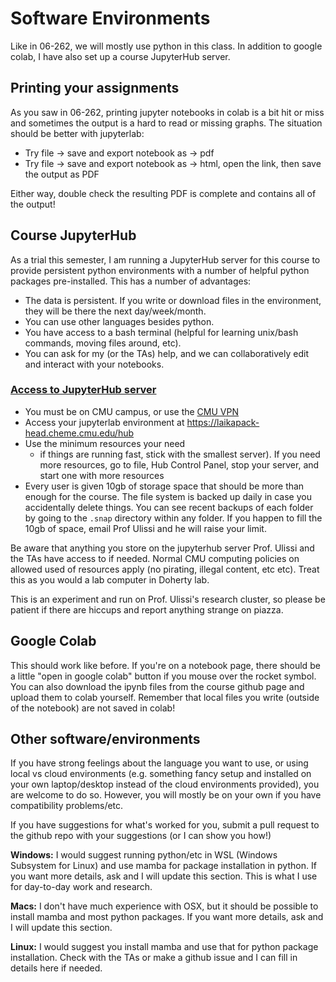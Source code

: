 # Software Environments

Like in 06-262, we will mostly use python in this class. In addition to google colab, I have also set up a course JupyterHub server.

## Printing your assignments

As you saw in 06-262, printing jupyter notebooks in colab is a bit hit or miss and sometimes the output is a hard to read or missing graphs. The situation should be better with jupyterlab:
* Try file -> save and export notebook as -> pdf
* Try file -> save and export notebook as -> html, open the link, then save the output as PDF

Either way, double check the resulting PDF is complete and contains all of the output!

## Course JupyterHub

As a trial this semester, I am running a JupyterHub server for this course to provide persistent python environments with a number of helpful python packages pre-installed. This has a number of advantages:
* The data is persistent. If you write or download files in the environment, they will be there the next day/week/month.
* You can use other languages besides python.
* You have access to a bash terminal (helpful for learning unix/bash commands, moving files around, etc).
* You can ask for my (or the TAs) help, and we can collaboratively edit and interact with your notebooks.

### [Access to JupyterHub server](https://laikapack-head.cheme.cmu.edu/hub)
* You must be on CMU campus, or use the [CMU VPN](https://www.cmu.edu/computing/services/endpoint/network-access/vpn/)
* Access your jupyterlab environment at https://laikapack-head.cheme.cmu.edu/hub
* Use the minimum resources your need 
    * if things are running fast, stick with the smallest server). If you need more resources, go to file, Hub Control Panel, stop your server, and start one with more resources
* Every user is given 10gb of storage space that should be more than enough for the course. The file system is backed up daily in case you accidentally delete things. You can see recent backups of each folder by going to the `.snap` directory within any folder. If you happen to fill the 10gb of space, email Prof Ulissi and he will raise your limit.

Be aware that anything you store on the jupyterhub server Prof. Ulissi and the TAs have access to if needed. Normal CMU computing policies on allowed used of resources apply (no pirating, illegal content, etc etc). Treat this as you would a lab computer in Doherty lab.

This is an experiment and run on Prof. Ulissi's research cluster, so please be patient if there are hiccups and report anything strange on piazza.

## Google Colab

This should work like before. If you're on a notebook page, there should be a little "open in google colab" button if you mouse over the rocket symbol. You can also download the ipynb files from the course github page and upload them to colab yourself. Remember that local files you write (outside of the notebook) are not saved in colab!

## Other software/environments

If you have strong feelings about the language you want to use, or using local vs cloud environments (e.g. something fancy setup and installed on your own laptop/desktop instead of the cloud environments provided), you are welcome to do so. However, you will mostly be on your own if you have compatibility problems/etc. 

If you have suggestions for what's worked for you, submit a pull request to the github repo with your suggestions (or I can show you how!)

**Windows:** I would suggest running python/etc in WSL (Windows Subsystem for Linux) and use mamba for package installation in python. If you want more details, ask and I will update this section. This is what I use for day-to-day work and research.

**Macs:** I don't have much experience with OSX, but it should be possible to install mamba and most python packages. If you want more details, ask and I will update this section. 

**Linux:** I would suggest you install mamba and use that for python package installation. Check with the TAs or make a github issue and I can fill in details here if needed.
